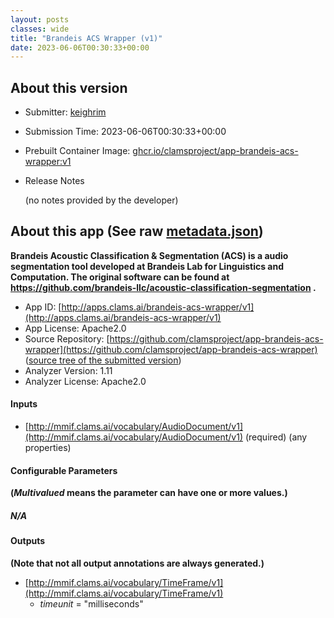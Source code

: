 ```yaml
---
layout: posts
classes: wide
title: "Brandeis ACS Wrapper (v1)"
date: 2023-06-06T00:30:33+00:00
---
```

## About this version

* Submitter: [keighrim](https://github.com/keighrim)
* Submission Time: 2023-06-06T00:30:33+00:00
* Prebuilt Container Image: [ghcr.io/clamsproject/app-brandeis-acs-wrapper:v1](https://github.com/clamsproject/app-brandeis-acs-wrapper/pkgs/container/app-brandeis-acs-wrapper/v1)
* Release Notes

    (no notes provided by the developer)

## About this app (See raw [metadata.json](metadata.json))

**Brandeis Acoustic Classification & Segmentation (ACS) is a audio segmentation tool developed at Brandeis Lab for Linguistics and Computation. The original software can be found at https://github.com/brandeis-llc/acoustic-classification-segmentation .**

* App ID: [http://apps.clams.ai/brandeis-acs-wrapper/v1](http://apps.clams.ai/brandeis-acs-wrapper/v1)
* App License: Apache2.0
* Source Repository: [https://github.com/clamsproject/app-brandeis-acs-wrapper](https://github.com/clamsproject/app-brandeis-acs-wrapper) ([source tree of the submitted version](https://github.com/clamsproject/app-brandeis-acs-wrapper/tree/v1))
* Analyzer Version: 1.11
* Analyzer License: Apache2.0


#### Inputs
* [http://mmif.clams.ai/vocabulary/AudioDocument/v1](http://mmif.clams.ai/vocabulary/AudioDocument/v1)  (required)
(any properties)


#### Configurable Parameters
**(_Multivalued_ means the parameter can have one or more values.)**

##### N/A


#### Outputs
**(Note that not all output annotations are always generated.)**
* [http://mmif.clams.ai/vocabulary/TimeFrame/v1](http://mmif.clams.ai/vocabulary/TimeFrame/v1) 
    * _timeunit_ = "milliseconds"
